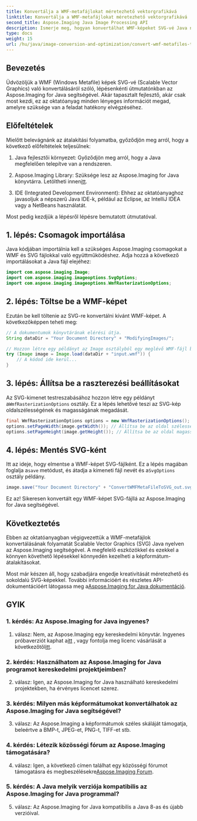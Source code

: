```yaml
---
title: Konvertálja a WMF-metafájlokat méretezhető vektorgrafikává
linktitle: Konvertálja a WMF-metafájlokat méretezhető vektorgrafikává
second_title: Aspose.Imaging Java Image Processing API
description: Ismerje meg, hogyan konvertálhat WMF-képeket SVG-vé Java nyelven az Aspose.Imaging segítségével. Kövesse lépésenkénti útmutatónkat a hatékony képformátum-átalakítás érdekében.
type: docs
weight: 15
url: /hu/java/image-conversion-and-optimization/convert-wmf-metafiles-to-scalable-vector-graphics/
---
```

## Bevezetés

Üdvözöljük a WMF (Windows Metafile) képek SVG-vé (Scalable Vector Graphics) való konvertálásáról szóló, lépésenkénti útmutatónkban az Aspose.Imaging for Java segítségével. Akár tapasztalt fejlesztő, akár csak most kezdi, ez az oktatóanyag minden lényeges információt megad, amelyre szüksége van a feladat hatékony elvégzéséhez.

## Előfeltételek

Mielőtt belevágnánk az átalakítási folyamatba, győződjön meg arról, hogy a következő előfeltételek teljesülnek:

1. Java fejlesztői környezet: Győződjön meg arról, hogy a Java megfelelően telepítve van a rendszeren.

2.  Aspose.Imaging Library: Szüksége lesz az Aspose.Imaging for Java könyvtárra. Letöltheti innen[itt](https://releases.aspose.com/imaging/java/).

3. IDE (Integrated Development Environment): Ehhez az oktatóanyaghoz javasoljuk a népszerű Java IDE-k, például az Eclipse, az IntelliJ IDEA vagy a NetBeans használatát.

Most pedig kezdjük a lépésről lépésre bemutatott útmutatóval.

## 1. lépés: Csomagok importálása

Java kódjában importálnia kell a szükséges Aspose.Imaging csomagokat a WMF és SVG fájlokkal való együttműködéshez. Adja hozzá a következő importálásokat a Java fájl elejéhez:

```java
import com.aspose.imaging.Image;
import com.aspose.imaging.imageoptions.SvgOptions;
import com.aspose.imaging.imageoptions.WmfRasterizationOptions;
```

## 2. lépés: Töltse be a WMF-képet

Ezután be kell töltenie az SVG-re konvertálni kívánt WMF-képet. A következőképpen teheti meg:

```java
// A dokumentumok könyvtárának elérési útja.
String dataDir = "Your Document Directory" + "ModifyingImages/";

// Hozzon létre egy példányt az Image osztályból egy meglévő WMF-fájl betöltésével.
try (Image image = Image.load(dataDir + "input.wmf")) {
    // A kódod ide kerül...
}
```

## 3. lépés: Állítsa be a raszterezési beállításokat

 Az SVG-kimenet testreszabásához hozzon létre egy példányt a`WmfRasterizationOptions` osztály. Ez a lépés lehetővé teszi az SVG-kép oldalszélességének és magasságának megadását.

```java
final WmfRasterizationOptions options = new WmfRasterizationOptions();
options.setPageWidth(image.getWidth()); // Állítsa be az oldal szélességét
options.setPageHeight(image.getHeight()); // Állítsa be az oldal magasságát
```

## 4. lépés: Mentés SVG-ként

 Itt az ideje, hogy elmentse a WMF-képet SVG-fájlként. Ez a lépés magában foglalja a`save` metódust, és átadja a kimeneti fájl nevét és a`SvgOptions` osztály példány.

```java
image.save("Your Document Directory" + "ConvertWMFMetaFileToSVG_out.svg", new SvgOptions() {{ setVectorRasterizationOptions(options); }});
```

Ez az! Sikeresen konvertált egy WMF-képet SVG-fájllá az Aspose.Imaging for Java segítségével.

## Következtetés

Ebben az oktatóanyagban végigvezettük a WMF-metafájlok konvertálásának folyamatát Scalable Vector Graphics (SVG) Java nyelven az Aspose.Imaging segítségével. A megfelelő eszközökkel és ezekkel a könnyen követhető lépésekkel könnyedén kezelheti a képformátum-átalakításokat. 

 Most már készen áll, hogy szabadjára engedje kreativitását méretezhető és sokoldalú SVG-képekkel. További információért és részletes API-dokumentációért látogassa meg a[Aspose.Imaging for Java dokumentáció](https://reference.aspose.com/imaging/java/).

## GYIK

### 1. kérdés: Az Aspose.Imaging for Java ingyenes?

 1. válasz: Nem, az Aspose.Imaging egy kereskedelmi könyvtár. Ingyenes próbaverziót kaphat a[itt](https://releases.aspose.com/) , vagy fontolja meg licenc vásárlását a következőtől[itt](https://purchase.aspose.com/buy).

### 2. kérdés: Használhatom az Aspose.Imaging for Java programot kereskedelmi projektjeimben?

2. válasz: Igen, az Aspose.Imaging for Java használható kereskedelmi projektekben, ha érvényes licencet szerez.

### 3. kérdés: Milyen más képformátumokat konvertálhatok az Aspose.Imaging for Java segítségével?

3. válasz: Az Aspose.Imaging a képformátumok széles skáláját támogatja, beleértve a BMP-t, JPEG-et, PNG-t, TIFF-et stb.

### 4. kérdés: Létezik közösségi fórum az Aspose.Imaging támogatására?

 4. válasz: Igen, a következő címen találhat egy közösségi fórumot támogatásra és megbeszélésekre[Aspose.Imaging Forum](https://forum.aspose.com/).

### 5. kérdés: A Java melyik verziója kompatibilis az Aspose.Imaging for Java programmal?

5. válasz: Az Aspose.Imaging for Java kompatibilis a Java 8-as és újabb verzióival.